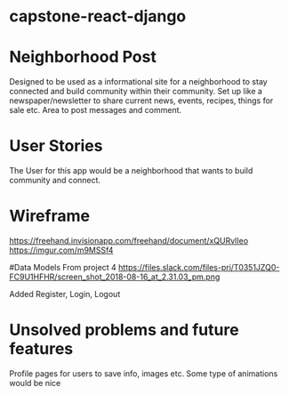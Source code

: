 # capstone-react-django

# Neighborhood Post
Designed to be used as a informational site for a neighborhood to stay connected and build community within their community.
Set up like a newspaper/newsletter to share current news, events, recipes, things for sale etc.  Area to post messages and comment.

# User Stories
The User for this app would be a neighborhood that wants to build community and connect.

# Wireframe
https://freehand.invisionapp.com/freehand/document/xQURvlIeo
https://imgur.com/m9MSSf4

#Data Models
From project 4
https://files.slack.com/files-pri/T0351JZQ0-FC9U1HFHR/screen_shot_2018-08-16_at_2.31.03_pm.png

Added Register, Login, Logout

# Unsolved problems and future features
Profile pages for users to save info, images etc.
Some type of animations would be nice


